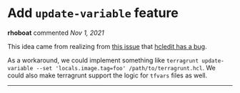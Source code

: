 # Add `update-variable` feature

**rhoboat** commented *Nov 1, 2021*

This idea came from realizing from [this issue](https://github.com/gruntwork-io/terraform-aws-ci/issues/197) that [hcledit has a bug](https://github.com/minamijoyo/hcledit/issues/28). 

As a workaround, we could implement something like `terragrunt update-variable --set 'locals.image.tag=foo' /path/to/terragrunt.hcl`. We could also make terragrunt support the logic for `tfvars` files as well.
<br />
***


